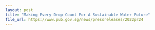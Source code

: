 ```yaml
---
layout: post
title: "Making Every Drop Count For A Sustainable Water Future"
file_url: https://www.pub.gov.sg/news/pressreleases/2022pr24
---
```

